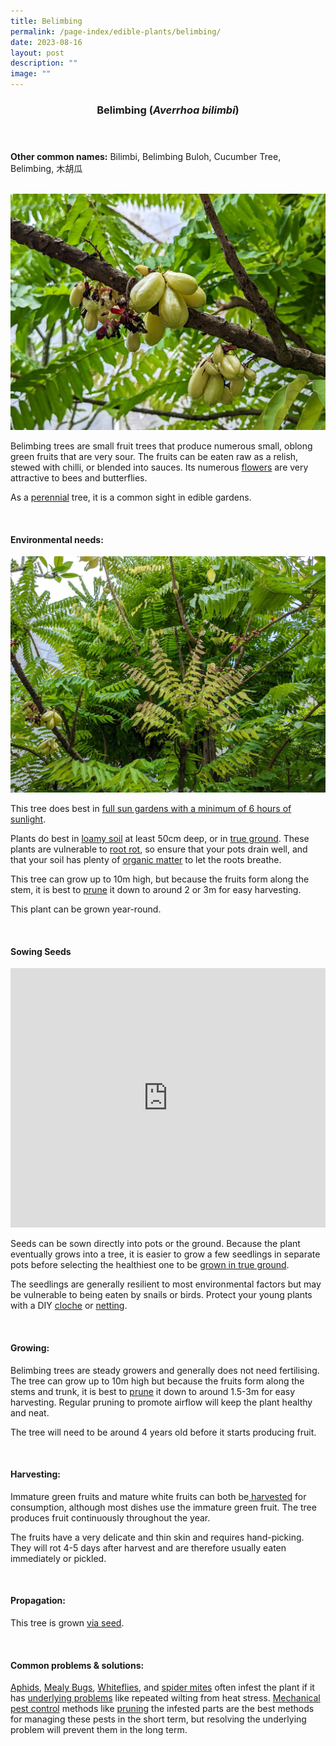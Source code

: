 ```yaml
---
title: Belimbing
permalink: /page-index/edible-plants/belimbing/
date: 2023-08-16
layout: post
description: ""
image: ""
---
```

<header>
	<h3>Belimbing (<em>Averrhoa bilimbi</em>)</h3>
</header>
	
<section>
	<p><strong>Other common names:</strong> Bilimbi, Belimbing Buloh, Cucumber Tree, Belimbing, 木胡瓜</p>
	<br>
</section>

<section>
	<img title="Belimbling fruit growing on a branch. Photo by Jacqueline Chua." src="/images/Plants/belimbling%20(3)_jacquelinechua.jpg">
	<p>Belimbing trees are small fruit trees that produce numerous small, oblong green fruits that are very sour. The fruits can be eaten raw as a relish, stewed with chilli, or blended into sauces. Its numerous <a href="/learn-more-about-gardening/glossary/#f/">flowers</a> are very attractive to bees and butterflies.</p>
	<p>As a <a href="/learn-more-about-gardening/glossary/#p/">perennial</a> tree, it is a common sight in edible gardens.</p>       
	<br>
</section>

<section>
	<h4>Environmental needs:</h4>
	<img title="A belimbling tree growing new leaves. Photo by Jacqueline Chua." src="/images/Plants/belimbling%20(1)_jacquelinechua.jpg">
	<p>This tree does best in <a href="/page-index/horticulture-techniques/gauging-light/">full sun gardens with a minimum of 6 hours of sunlight</a>.</p>
	<p>Plants do best in <a href="/page-index/horticulture-techniques/soil/">loamy soil</a> at least 50cm deep, or in <a href="/page-index/horticulture-techniques/true-ground/">true ground</a>. These plants are vulnerable to <a href="/page-index/plant-problems/root-rot/">root rot</a>, so ensure that your pots drain well, and that your soil has plenty of <a href="/page-index/horticulture-techniques/soil-amendments/">organic matter</a> to let the roots breathe.</p>
	<p>This tree can grow up to 10m high, but because the fruits form along the stem, it is best to <a href="/page-index/horticulture-techniques/pruning/">prune</a> it down to around 2 or 3m for easy harvesting.</p>
 <p>This plant can be grown year-round.</p>
	<br>
</section>

<section>
	<h4>Sowing Seeds</h4>
		<iframe width="100%" height="415" src="https://www.youtube.com/embed/x7J87wY7U6s" title="YouTube video player" frameborder="0" allow="accelerometer; autoplay; clipboard-write; encrypted-media; gyroscope; picture-in-picture; web-share" allowfullscreen=""></iframe>	<br>
	<p>Seeds can be sown directly into pots or the ground. Because the plant eventually grows into a tree, it is easier to grow a few seedlings in separate pots before selecting the healthiest one to be <a href="/page-index/horticulture-techniques/true-ground/">grown in true ground</a>.</p>
	<p>The seedlings are generally resilient to most environmental factors but may be vulnerable to being eaten by snails or birds. Protect your young plants with a DIY <a href="/page-index/horticulture-techniques/cloches/">cloche</a> or <a href="/page-index/hardscapes/netting/">netting</a>.</p>
	<br>
</section>

<section>
  <h4>Growing:</h4>
	<p>Belimbing trees are steady growers and generally does not need fertilising. The tree can grow up to 10m high but because the fruits form along the stems and trunk, it is best to <a href="/page-index/horticulture-techniques/pruning/">prune</a> it down to around 1.5-3m for easy harvesting. Regular pruning to promote airflow will keep the plant healthy and neat.</p>
	<p>The tree will need to be around 4 years old before it starts producing fruit.</p>
<br>
</section>

<section>
	<h4>Harvesting:</h4>
	<p>Immature green fruits and mature white fruits can both be<a href="/page-index/horticulture-techniques/harvesting-hygiene/"> harvested</a> for consumption, although most dishes use the immature green fruit. The tree produces fruit continuously throughout the year.</p>
	<p>The fruits have a very delicate and thin skin and requires hand-picking. They will rot 4-5 days after harvest and are therefore usually eaten immediately or pickled.</p>
	<br>
</section>

<section>
	<h4>Propagation:</h4>
	<p>This tree is grown <a href="/page-index/horticulture-techniques/propagating-by-seeds/">via seed</a>.</p>
	<br>
</section>

<section>
	<h4>Common problems &amp; solutions:</h4>
		<p><a href="/page-index/pests/aphids/">Aphids</a>, <a href="/page-index/pests/mealy-bugs/">Mealy Bugs</a>, <a href="/page-index/pests/whiteflies/">Whiteflies</a>, and <a href="/page-index/pests/spider-mites/">spider mites</a> often infest the plant if it has <a href="/learn-more-about-gardening/plant-problems/">underlying problems</a> like repeated wilting from heat stress. <a href="/horticulture-techniques/pest-control/">Mechanical pest control</a> methods like <a href="/page-index/horticulture-techniques/pruning/">pruning</a> the infested parts are the best methods for managing these pests in the short term, but resolving the underlying problem will prevent them in the long term.</p>
	<br>
</section>
